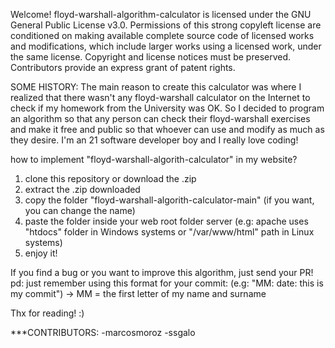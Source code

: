 Welcome! floyd-warshall-algorithm-calculator is licensed under the GNU General Public License v3.0. Permissions of this strong copyleft license are conditioned on making available complete source code of licensed works and modifications, which include larger works using a licensed work, under the same license. Copyright and license notices must be preserved. Contributors provide an express grant of patent rights.

SOME HISTORY:
The main reason to create this calculator was where I realized that there wasn't any floyd-warshall calculator on the Internet to check if my homework from the University was OK. So I decided to program an algorithm so that any person can check their floyd-warshall exercises and make it free and public so that whoever can use and modify as much as they desire. I'm an 21 software developer boy and I really love coding!

how to implement "floyd-warshall-algorith-calculator" in my website?
1) clone this repository or download the .zip
2) extract the .zip downloaded
3) copy the folder "floyd-warshall-algorith-calculator-main" (if you want, you can change the name)
4) paste the folder inside your web root folder server (e.g: apache uses "htdocs" folder in Windows systems or "/var/www/html" path in Linux systems)
5) enjoy it!

If you find a bug or you want to improve this algorithm, just send your PR!
pd: just remember using this format for your commit: (e.g: "MM: date: this is my commit") -> MM = the first letter of my name and surname

Thx for reading! :)

***CONTRIBUTORS:
-marcosmoroz
-ssgalo
